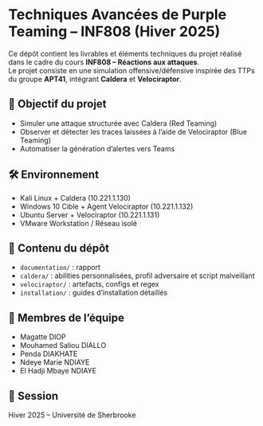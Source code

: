 # Techniques Avancées de Purple Teaming – INF808 (Hiver 2025)

Ce dépôt contient les livrables et éléments techniques du projet réalisé dans le cadre du cours **INF808 – Réactions aux attaques**.  
Le projet consiste en une simulation offensive/défensive inspirée des TTPs du groupe **APT41**, intégrant **Caldera** et **Velociraptor**.

## 🎯 Objectif du projet
- Simuler une attaque structurée avec Caldera (Red Teaming)
- Observer et détecter les traces laissées à l’aide de Velociraptor (Blue Teaming)
- Automatiser la génération d’alertes vers Teams 

## 🛠️ Environnement
- Kali Linux + Caldera (10.221.1.130)
- Windows 10 Cible + Agent Velociraptor (10.221.1.132)
- Ubuntu Server + Velociraptor (10.221.1.131)
- VMware Workstation / Réseau isolé

## 📂 Contenu du dépôt
- `documentation/` : rapport
- `caldera/` : abilities personnalisées, profil adversaire et script malveillant
- `velociraptor/` : artefacts, configs et regex
- `installation/` : guides d’installation détaillés

## 👥 Membres de l’équipe
- Magatte DIOP
- Mouhamed Saliou DIALLO
- Penda DIAKHATE
- Ndeye Marie NDIAYE
- El Hadji Mbaye NDIAYE

## 📅 Session
Hiver 2025 – Université de Sherbrooke


